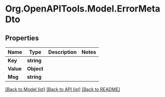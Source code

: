 # Org.OpenAPITools.Model.ErrorMetaDto

## Properties

Name | Type | Description | Notes
------------ | ------------- | ------------- | -------------
**Key** | **string** |  | 
**Value** | **Object** |  | 
**Msg** | **string** |  | 

[[Back to Model list]](../README.md#documentation-for-models) [[Back to API list]](../README.md#documentation-for-api-endpoints) [[Back to README]](../README.md)

